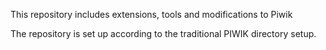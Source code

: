 
This repository includes extensions, tools and modifications to Piwik

The repository is set up according to the traditional PIWIK directory setup.



